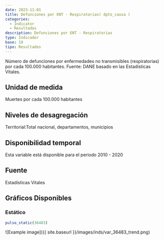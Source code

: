 ```yaml
---
date: 2023-11-01
title: Defunciones por ENT - Respiratorias( dpto_causa )
categories:
  - Indicator
  - Resultados
description: Defunciones por ENT - Respiratorias
type: Indicador
base: 19
tipo: Resultados
--- 
```


Número de defunciones por enfermedades no transmisibles (respiratorias) por cada 100.000 habitantes.
Fuente: DANE basado en las Estadísticas Vitales.

## Unidad de medida
Muertes por cada 100.000 habitantes

## Niveles de desagregación
Territorial:Total nacional, departamentos, municipios

## Disponibilidad temporal
Esta variable está disponible para el periodo 2010 - 2020

## Fuente
Estadísticas Vitales

## Gráficos Disponibles

### Estático

``` R
pulso_static(36483)
```

![Example image]({{ site.baseurl }}/images/inds/var_36483_trend.png)